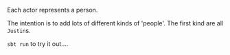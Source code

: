 Each actor represents a person.

The intention is to add lots of different kinds of 'people'.  The first kind are all `Justin`s.

`sbt run` to try it out....
